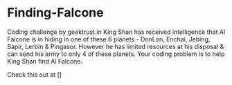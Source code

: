 # Finding-Falcone
Coding challenge by geektrust.in
King Shan has received intelligence that Al Falcone is in hiding in one of these 6 planets - DonLon, Enchai, Jebing,
Sapir, Lerbin & Pingasor. However he has limited resources at his disposal & can send his army to only 4 of these
planets.
Your coding problem is to help King Shan find Al Falcone.

Check this out at []
